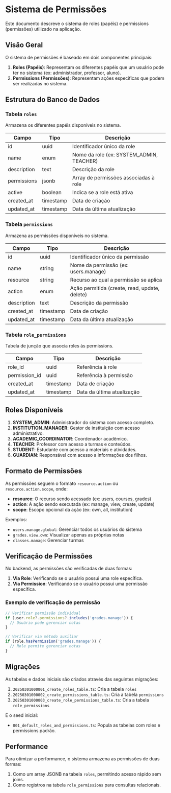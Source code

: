 # Sistema de Permissões

Este documento descreve o sistema de roles (papéis) e permissions (permissões) utilizado na aplicação.

## Visão Geral

O sistema de permissões é baseado em dois componentes principais:

1. **Roles (Papéis)**: Representam os diferentes papéis que um usuário pode ter no sistema (ex: administrador, professor, aluno).
2. **Permissions (Permissões)**: Representam ações específicas que podem ser realizadas no sistema.

## Estrutura do Banco de Dados

### Tabela `roles`

Armazena os diferentes papéis disponíveis no sistema.

| Campo       | Tipo       | Descrição                                      |
|-------------|------------|------------------------------------------------|
| id          | uuid       | Identificador único da role                    |
| name        | enum       | Nome da role (ex: SYSTEM_ADMIN, TEACHER)       |
| description | text       | Descrição da role                              |
| permissions | jsonb      | Array de permissões associadas à role          |
| active      | boolean    | Indica se a role está ativa                    |
| created_at  | timestamp  | Data de criação                                |
| updated_at  | timestamp  | Data da última atualização                     |

### Tabela `permissions`

Armazena as permissões disponíveis no sistema.

| Campo       | Tipo       | Descrição                                      |
|-------------|------------|------------------------------------------------|
| id          | uuid       | Identificador único da permissão               |
| name        | string     | Nome da permissão (ex: users.manage)           |
| resource    | string     | Recurso ao qual a permissão se aplica          |
| action      | enum       | Ação permitida (create, read, update, delete)  |
| description | text       | Descrição da permissão                         |
| created_at  | timestamp  | Data de criação                                |
| updated_at  | timestamp  | Data da última atualização                     |

### Tabela `role_permissions`

Tabela de junção que associa roles às permissions.

| Campo          | Tipo       | Descrição                                      |
|----------------|------------|------------------------------------------------|
| role_id        | uuid       | Referência à role                              |
| permission_id  | uuid       | Referência à permissão                         |
| created_at     | timestamp  | Data de criação                                |
| updated_at     | timestamp  | Data da última atualização                     |

## Roles Disponíveis

1. **SYSTEM_ADMIN**: Administrador do sistema com acesso completo.
2. **INSTITUTION_MANAGER**: Gestor de instituição com acesso administrativo.
3. **ACADEMIC_COORDINATOR**: Coordenador acadêmico.
4. **TEACHER**: Professor com acesso a turmas e conteúdos.
5. **STUDENT**: Estudante com acesso a materiais e atividades.
6. **GUARDIAN**: Responsável com acesso a informações dos filhos.

## Formato de Permissões

As permissões seguem o formato `resource.action` ou `resource.action.scope`, onde:

- **resource**: O recurso sendo acessado (ex: users, courses, grades)
- **action**: A ação sendo executada (ex: manage, view, create, update)
- **scope**: Escopo opcional da ação (ex: own, all, institution)

Exemplos:
- `users.manage.global`: Gerenciar todos os usuários do sistema
- `grades.view.own`: Visualizar apenas as próprias notas
- `classes.manage`: Gerenciar turmas

## Verificação de Permissões

No backend, as permissões são verificadas de duas formas:

1. **Via Role**: Verificando se o usuário possui uma role específica.
2. **Via Permission**: Verificando se o usuário possui uma permissão específica.

### Exemplo de verificação de permissão

```typescript
// Verificar permissão individual
if (user.role?.permissions?.includes('grades.manage')) {
  // Usuário pode gerenciar notas
}

// Verificar via método auxiliar
if (role.hasPermission('grades.manage')) {
  // Role permite gerenciar notas
}
```

## Migrações

As tabelas e dados iniciais são criados através das seguintes migrações:

1. `20250301000001_create_roles_table.ts`: Cria a tabela `roles`
2. `20250301000002_create_permissions_table.ts`: Cria a tabela `permissions`
3. `20250301000003_create_role_permissions_table.ts`: Cria a tabela `role_permissions`

E o seed inicial:

- `001_default_roles_and_permissions.ts`: Popula as tabelas com roles e permissions padrão.

## Performance

Para otimizar a performance, o sistema armazena as permissões de duas formas:

1. Como um array JSONB na tabela `roles`, permitindo acesso rápido sem joins.
2. Como registros na tabela `role_permissions` para consultas relacionais. 